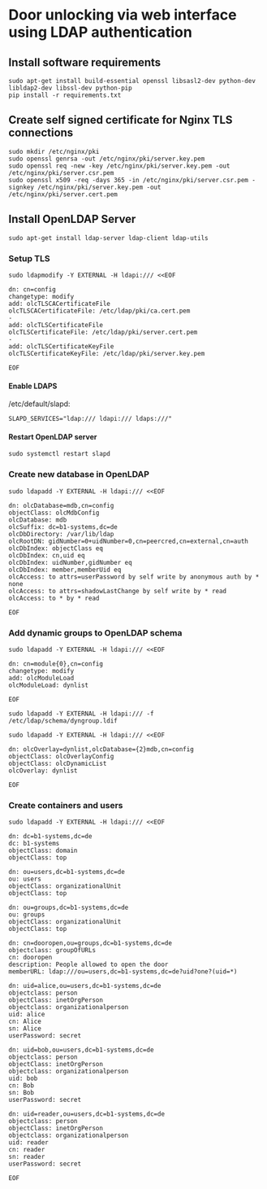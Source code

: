 # Door unlocking via web interface using LDAP authentication

## Install software requirements

    sudo apt-get install build-essential openssl libsasl2-dev python-dev libldap2-dev libssl-dev python-pip
    pip install -r requirements.txt

## Create self signed certificate for Nginx TLS connections

    sudo mkdir /etc/nginx/pki
    sudo openssl genrsa -out /etc/nginx/pki/server.key.pem
    sudo openssl req -new -key /etc/nginx/pki/server.key.pem -out /etc/nginx/pki/server.csr.pem
    sudo openssl x509 -req -days 365 -in /etc/nginx/pki/server.csr.pem -signkey /etc/nginx/pki/server.key.pem -out /etc/nginx/pki/server.cert.pem

## Install OpenLDAP Server

    sudo apt-get install ldap-server ldap-client ldap-utils

### Setup TLS

```
sudo ldapmodify -Y EXTERNAL -H ldapi:/// <<EOF

dn: cn=config
changetype: modify
add: olcTLSCACertificateFile
olcTLSCACertificateFile: /etc/ldap/pki/ca.cert.pem
-
add: olcTLSCertificateFile
olcTLSCertificateFile: /etc/ldap/pki/server.cert.pem
-
add: olcTLSCertificateKeyFile
olcTLSCertificateKeyFile: /etc/ldap/pki/server.key.pem

EOF
```

#### Enable LDAPS

/etc/default/slapd:
```
SLAPD_SERVICES="ldap:/// ldapi:/// ldaps:///"
```

#### Restart OpenLDAP server
```
sudo systemctl restart slapd
```

### Create new database in OpenLDAP

```
sudo ldapadd -Y EXTERNAL -H ldapi:/// <<EOF

dn: olcDatabase=mdb,cn=config
objectClass: olcMdbConfig
olcDatabase: mdb
olcSuffix: dc=b1-systems,dc=de
olcDbDirectory: /var/lib/ldap
olcRootDN: gidNumber=0+uidNumber=0,cn=peercred,cn=external,cn=auth
olcDbIndex: objectClass eq
olcDbIndex: cn,uid eq
olcDbIndex: uidNumber,gidNumber eq
olcDbIndex: member,memberUid eq
olcAccess: to attrs=userPassword by self write by anonymous auth by * none
olcAccess: to attrs=shadowLastChange by self write by * read
olcAccess: to * by * read

EOF
```

### Add dynamic groups to OpenLDAP schema

```
sudo ldapadd -Y EXTERNAL -H ldapi:/// <<EOF

dn: cn=module{0},cn=config
changetype: modify
add: olcModuleLoad
olcModuleLoad: dynlist

EOF
```

```
sudo ldapadd -Y EXTERNAL -H ldapi:/// -f /etc/ldap/schema/dyngroup.ldif
```

```
sudo ldapadd -Y EXTERNAL -H ldapi:/// <<EOF

dn: olcOverlay=dynlist,olcDatabase={2}mdb,cn=config
objectClass: olcOverlayConfig
objectClass: olcDynamicList
olcOverlay: dynlist

EOF
```

### Create containers and users

```
sudo ldapadd -Y EXTERNAL -H ldapi:/// <<EOF

dn: dc=b1-systems,dc=de
dc: b1-systems
objectClass: domain
objectClass: top

dn: ou=users,dc=b1-systems,dc=de
ou: users
objectClass: organizationalUnit
objectClass: top

dn: ou=groups,dc=b1-systems,dc=de
ou: groups
objectClass: organizationalUnit
objectClass: top

dn: cn=dooropen,ou=groups,dc=b1-systems,dc=de
objectclass: groupOfURLs
cn: dooropen
description: People allowed to open the door
memberURL: ldap:///ou=users,dc=b1-systems,dc=de?uid?one?(uid=*)

dn: uid=alice,ou=users,dc=b1-systems,dc=de
objectclass: person
objectClass: inetOrgPerson
objectclass: organizationalperson
uid: alice
cn: Alice
sn: Alice
userPassword: secret

dn: uid=bob,ou=users,dc=b1-systems,dc=de
objectclass: person
objectClass: inetOrgPerson
objectclass: organizationalperson
uid: bob
cn: Bob
sn: Bob
userPassword: secret

dn: uid=reader,ou=users,dc=b1-systems,dc=de
objectclass: person
objectClass: inetOrgPerson
objectclass: organizationalperson
uid: reader
cn: reader
sn: reader
userPassword: secret

EOF
```
